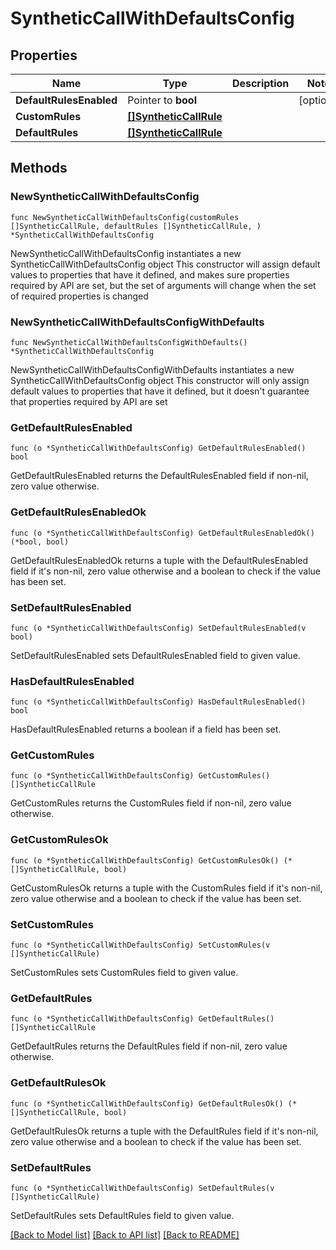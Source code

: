 # SyntheticCallWithDefaultsConfig

## Properties

Name | Type | Description | Notes
------------ | ------------- | ------------- | -------------
**DefaultRulesEnabled** | Pointer to **bool** |  | [optional] 
**CustomRules** | [**[]SyntheticCallRule**](SyntheticCallRule.md) |  | 
**DefaultRules** | [**[]SyntheticCallRule**](SyntheticCallRule.md) |  | 

## Methods

### NewSyntheticCallWithDefaultsConfig

`func NewSyntheticCallWithDefaultsConfig(customRules []SyntheticCallRule, defaultRules []SyntheticCallRule, ) *SyntheticCallWithDefaultsConfig`

NewSyntheticCallWithDefaultsConfig instantiates a new SyntheticCallWithDefaultsConfig object
This constructor will assign default values to properties that have it defined,
and makes sure properties required by API are set, but the set of arguments
will change when the set of required properties is changed

### NewSyntheticCallWithDefaultsConfigWithDefaults

`func NewSyntheticCallWithDefaultsConfigWithDefaults() *SyntheticCallWithDefaultsConfig`

NewSyntheticCallWithDefaultsConfigWithDefaults instantiates a new SyntheticCallWithDefaultsConfig object
This constructor will only assign default values to properties that have it defined,
but it doesn't guarantee that properties required by API are set

### GetDefaultRulesEnabled

`func (o *SyntheticCallWithDefaultsConfig) GetDefaultRulesEnabled() bool`

GetDefaultRulesEnabled returns the DefaultRulesEnabled field if non-nil, zero value otherwise.

### GetDefaultRulesEnabledOk

`func (o *SyntheticCallWithDefaultsConfig) GetDefaultRulesEnabledOk() (*bool, bool)`

GetDefaultRulesEnabledOk returns a tuple with the DefaultRulesEnabled field if it's non-nil, zero value otherwise
and a boolean to check if the value has been set.

### SetDefaultRulesEnabled

`func (o *SyntheticCallWithDefaultsConfig) SetDefaultRulesEnabled(v bool)`

SetDefaultRulesEnabled sets DefaultRulesEnabled field to given value.

### HasDefaultRulesEnabled

`func (o *SyntheticCallWithDefaultsConfig) HasDefaultRulesEnabled() bool`

HasDefaultRulesEnabled returns a boolean if a field has been set.

### GetCustomRules

`func (o *SyntheticCallWithDefaultsConfig) GetCustomRules() []SyntheticCallRule`

GetCustomRules returns the CustomRules field if non-nil, zero value otherwise.

### GetCustomRulesOk

`func (o *SyntheticCallWithDefaultsConfig) GetCustomRulesOk() (*[]SyntheticCallRule, bool)`

GetCustomRulesOk returns a tuple with the CustomRules field if it's non-nil, zero value otherwise
and a boolean to check if the value has been set.

### SetCustomRules

`func (o *SyntheticCallWithDefaultsConfig) SetCustomRules(v []SyntheticCallRule)`

SetCustomRules sets CustomRules field to given value.


### GetDefaultRules

`func (o *SyntheticCallWithDefaultsConfig) GetDefaultRules() []SyntheticCallRule`

GetDefaultRules returns the DefaultRules field if non-nil, zero value otherwise.

### GetDefaultRulesOk

`func (o *SyntheticCallWithDefaultsConfig) GetDefaultRulesOk() (*[]SyntheticCallRule, bool)`

GetDefaultRulesOk returns a tuple with the DefaultRules field if it's non-nil, zero value otherwise
and a boolean to check if the value has been set.

### SetDefaultRules

`func (o *SyntheticCallWithDefaultsConfig) SetDefaultRules(v []SyntheticCallRule)`

SetDefaultRules sets DefaultRules field to given value.



[[Back to Model list]](../README.md#documentation-for-models) [[Back to API list]](../README.md#documentation-for-api-endpoints) [[Back to README]](../README.md)



